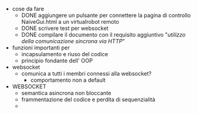 - cose da fare
	- DONE aggiungere un pulsante per connettere la pagina di controllo NaiveGui.html a un virtualrobot remoto
	- DONE scrivere test per websocket
	- DONE compilare il documento con il requisito aggiuntivo "*utilizzo della comunicazione sincrona via HTTP*"
- funzioni importanti per
	- incapsulamento e riuso del codice
	- principio fondante dell' OOP
- websocket
	- comunica a tutti i membri connessi alla websocket?
		- comportamento non a default
- WEBSOCKET
	- semantica asincrona non bloccante
	- frammentazione del codice e perdita di sequenzialità
	-